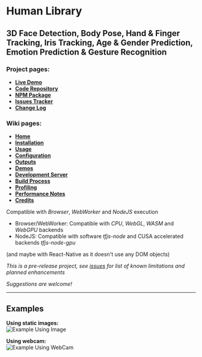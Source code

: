 # Human Library

## 3D Face Detection, Body Pose, Hand & Finger Tracking, Iris Tracking, Age & Gender Prediction, Emotion Prediction & Gesture Recognition

### Project pages:

- [**Live Demo**](https://vladmandic.github.io/human/demo/index.html)
- [**Code Repository**](https://github.com/vladmandic/human)
- [**NPM Package**](https://www.npmjs.com/package/@vladmandic/human)
- [**Issues Tracker**](https://github.com/vladmandic/human/issues)
- [**Change Log**](https://github.com/vladmandic/human/wiki/Change-Log)

### Wiki pages:

- [**Home**](https://github.com/vladmandic/human/wiki)
- [**Installation**](https://github.com/vladmandic/human/wiki/Install)
- [**Usage**](https://github.com/vladmandic/human/wiki/Usage)
- [**Configuration**](https://github.com/vladmandic/human/wiki/Configuration)
- [**Outputs**](https://github.com/vladmandic/human/wiki/Outputs)
- [**Demos**](https://github.com/vladmandic/human/wiki/Demos)
- [**Development Server**](https://github.com/vladmandic/human/wiki/Development-Server)
- [**Build Process**](https://github.com/vladmandic/human/wiki/Build-Process)
- [**Profiling**](https://github.com/vladmandic/human/wiki/Profiling)
- [**Performance Notes**](https://github.com/vladmandic/human/wiki/Performance)
- [**Credits**](https://github.com/vladmandic/human/wiki/Credits)

Compatible with *Browser*, *WebWorker* and *NodeJS* execution  
- Browser/WebWorker: Compatible with *CPU*, *WebGL*, *WASM* and *WebGPU* backends  
- NodeJS: Compatible with software *tfjs-node* and CUSA accelerated backends *tfjs-node-gpu*  

(and maybe with React-Native as it doesn't use any DOM objects)  

*This is a pre-release project, see [issues](https://github.com/vladmandic/human/issues) for list of known limitations and planned enhancements*  

*Suggestions are welcome!*  

<hr>  

## Examples

**Using static images:**  
![Example Using Image](assets/screenshot1.jpg)

**Using webcam:**  
![Example Using WebCam](assets/screenshot2.jpg)

